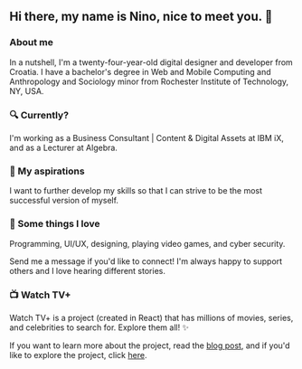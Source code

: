 ## Hi there, my name is Nino, nice to meet you. 👋

### About me
In a nutshell, I'm a twenty-four-year-old digital designer and developer from Croatia. I have a bachelor's degree in Web and Mobile Computing and Anthropology and Sociology minor from Rochester Institute of Technology, NY, USA.

### 🔍 Currently?
I'm working as a Business Consultant | Content & Digital Assets at IBM iX, and as a Lecturer at Algebra.

### 🔭 My aspirations
I want to further develop my skills so that I can strive to be the most successful version of myself.

### 🖤 Some things I love
Programming, UI/UX, designing, playing video games, and cyber security.

Send me a message if you'd like to connect! I'm always happy to support others and I love hearing different stories.

### 📺 Watch TV+
Watch TV+ is a project (created in React) that has millions of movies, series, and celebrities to search for. Explore them all! ✨

If you want to learn more about the project, read the [blog post](https://go.skuflic.com/awtvp), and if you'd like to explore the project, click [here](https://tv.skuflic.com).
